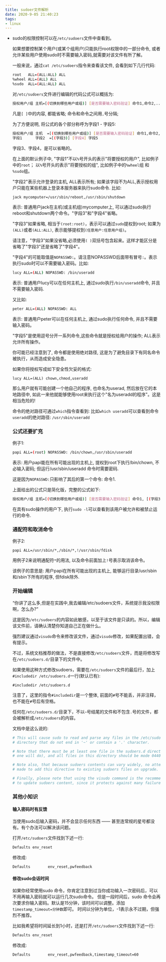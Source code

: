 ```yaml
---
title: sudoer文件解析
date: 2020-9-05 21:40:23
tags:
- linux
---
```


- sudo的权限控制可以在`/etc/sudoers`文件中查看到。

  如果想要控制某个用户(或某个组用户)只能执行root权限中的一部分命令, 或者允许某些用户使用sudo时不需要输入密码,就需要对该文件有所了解。

  一般来说，通过`cat /etc/sudoers`指令来查看该文件, 会看到如下几行代码:

  ```bash
  root   ALL=(ALL:ALL) ALL
  %wheel ALL=(ALL) ALL
  %sudo  ALL=(ALL:ALL) ALL
  ```

  对`/etc/sudoers`文件进行编辑的代码公式可以概括为:

  ```bash
  授权用户/组 主机=[(切换到哪些用户或组)] [是否需要输入密码验证] 命令1,命令2,...
  ```

  凡是`[ ]`中的内容, 都能省略; 命令和命令之间用`,`号分隔;

  为了方便说明, 将公式的各个部分称呼为字段1 - 字段5:

  ```bash
  授权用户/组 主机  =[(切换到哪些用户或组)] [是否需要输入密码验证] 命令1,命令2,...
  字段1      字段2  =[(字段3)] [字段4] 字段5
  ```

  字段3、字段4，是可以省略的。

  在上面的默认例子中, "字段1"不以`%`号开头的表示"将要授权的用户", 比如例子中的`root`；
  以`%`号开头的表示"将要授权的组", 比如例子中的`%wheel`组 和 `%sudo`组。

  "字段2"表示允许登录的主机, ALL表示所有; 如果该字段不为ALL,表示授权用户只能在某些机器上登录本服务器来执行sudo命令. 比如:

  ```bash
  jack mycomputer=/usr/sbin/reboot,/usr/sbin/shutdown
  ```

  表示: 普通用户jack在主机(或主机组)mycomputer上, 可以通过sudo执行reboot和shutdown两个命令。"字段3"和"字段4"省略。

  "字段3"如果省略, 相当于`(root:root)`，表示可以通过`sudo`提权到root; 如果为`(ALL)`或者`(ALL:ALL)`, 表示能够提权到`(任意用户:任意用户组)`。

  请注意，"字段3"如果没省略,必须使用`( )`双括号包含起来。这样才能区分是省略了"字段3"还是省略了"字段4"。

  "字段4"的可能取值是`NOPASSWD:`。请注意NOPASSWD后面带有冒号`:`。表示执行sudo时可以不需要输入密码。比如:

  ```bash
  lucy ALL=(ALL) NOPASSWD: /bin/useradd
  ```

  表示: 普通用户lucy可以在任何主机上, 通过sudo执行`/bin/useradd`命令, 并且不需要输入密码.

  又比如:

  ```bash
  peter ALL=(ALL) NOPASSWD: ALL
  ```

  表示: 普通用户peter可以在任何主机上, 通过sudo执行任何命令, 并且不需要输入密码。

  "字段5"是使用逗号分开一系列命令,这些命令就是授权给用户的操作; ALL表示允许所有操作。

  你可能已经注意到了, 命令都是使用绝对路径, 这是为了避免目录下有同名命令被执行，从而造成安全隐患。

  如果你将授权写成如下安全性欠妥的格式:

  ```
  lucy ALL=(ALL) chown,chmod,useradd
  ```

  那么用户就有可能创建一个他自己的程序, 也命名为userad, 然后放在它的本地路径中, 如此一来他就能够使用root来执行这个"名为useradd的程序"。这是相当危险的!

  命令的绝对路径可通过`which`指令查看到: 比如`which useradd`可以查看到命令`useradd`的绝对路径: `/usr/sbin/useradd`

  ### 公式还要扩充

  例子1:

  ```bash
  papi ALL=(root) NOPASSWD: /bin/chown,/usr/sbin/useradd
  ```

  表示: 用户papi能在所有可能出现的主机上, 提权到root下执行/bin/chown, 不必输入密码; 但运行/usr/sbin/useradd 命令时需要密码.

  这是因为`NOPASSWD:`只影响了其后的第一个命令: 命令1.

  上面给出的公式只是简化版，完整的公式如下:

  ```bash
  授权用户/组 主机=[(切换到哪些用户或组)] [是否需要输入密码验证] 命令1, [(字段3)] [字段4] 命令2, ...
  ```

  在具有sudo操作的用户下, 执行`sudo -l`可以查看到该用户被允许和被禁止运行的命令.

  ### 通配符和取消命令

  例子2:

  ```
  papi ALL=/usr/sbin/*,/sbin/*,!/usr/sbin/fdisk
  ```

  用例子2来说明通配符`*`的用法, 以及命令前面加上`!`号表示取消该命令。

  该例子的意思是: 用户papi在所有可能出现的主机上, 能够运行目录/usr/sbin和/sbin下所有的程序, 但fdisk除外.

  ### 开始编辑

  “你讲了这么多,但是在实践中,我去编辑/etc/sudoers文件，系统提示我没权限啊，怎么办?”

  这是因为`/etc/sudoers`的内容如此敏感，以至于该文件是只读的。所以，编辑该文件前，请确认清楚你知道自己正在做什么。

  强烈建议通过`visudo`命令来修改该文件，通过`visudo`修改，如果配置出错，会有提示。

  不过，系统文档推荐的做法，不是直接修改`/etc/sudoers`文件，而是将修改写在`/etc/sudoers.d/`目录下的文件中。

  如果使用这种方式修改sudoers，需要在`/etc/sudoers`文件的最后行，加上`#includedir /etc/sudoers.d`一行(默认已有):

  ```
  #includedir /etc/sudoers.d
  ```

  注意了，这里的指令`#includedir`是一个整体, 前面的`#`号不能丢，并非注释，也不能在`#`号后有空格。

  任何在`/etc/sudoers.d/`目录下，不以`~`号结尾的文件和不包含`.`号的文件，都会被解析成`/etc/sudoers`的内容。

  文档中是这么说的:

  ```bash
  # This will cause sudo to read and parse any files in the /etc/sudoers.d
  # directory that do not end in '~' or contain a '.' character.
  
  # Note that there must be at least one file in the sudoers.d directory (this
  # one will do), and all files in this directory should be mode 0440.
  
  # Note also, that because sudoers contents can vary widely, no attempt is
  # made to add this directive to existing sudoers files on upgrade.
  
  # Finally, please note that using the visudo command is the recommended way
  # to update sudoers content, since it protects against many failure modes.
  ```

  ### 其他小知识

  #### 输入密码时有反馈

  当使用sudo后输入密码，并不会显示任何东西 —— 甚至连常规的星号都没有。有个办法可以解决该问题。

  打开`/etc/sudoers`文件找到下述一行:

  ```bash
  Defaults env_reset
  ```

  修改成:

  ```bash
  Defaults        env_reset,pwfeedback
  ```

  #### 修改sudo会话时间

  如果你经常使用sudo 命令，你肯定注意到过当你成功输入一次密码后，可以不用再输入密码就可以运行几次sudo命令。
  但是一段时间后，sudo 命令会再次要求你输入密码。默认是15分钟，该时间可以调整。添加`timestamp_timeout=分钟数`即可。
  时间以分钟为单位，-1表示永不过期，但强烈不推荐。

  比如我希望将时间延长到1小时，还是打开`/etc/sudoers`文件找到下述一行:

  ```bash
  Defaults env_reset
  ```

  修改成:

  ```bash
  Defaults        env_reset,pwfeedback,timestamp_timeout=60
  ```


